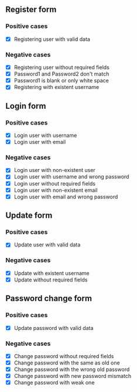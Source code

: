 ## Register form

### Positive cases

-   [x] Registering user with valid data

### Negative cases

-   [x] Registering user without required fields
-   [x] Password1 and Password2 don't match
-   [x] Password1 is blank or only white space
-   [x] Registering with existent username

## Login form

### Positive cases

-   [x] Login user with username
-   [x] Login user with email

### Negative cases

-   [x] Login user with non-existent user
-   [x] Login user with username and wrong password
-   [x] Login user without required fields
-   [x] Login user with non-existent email
-   [x] Login user with email and wrong password

## Update form

### Positive cases

-   [x] Update user with valid data

### Negative cases

-   [x] Update with existent username
-   [x] Update without required fields

## Password change form

### Positive cases

-   [x] Update password with valid data

### Negative cases

-   [x] Change password without required fields
-   [x] Change password with the same as old one
-   [x] Change password with the wrong old password
-   [x] Change password with new password mismatch
-   [x] Change password with weak one
